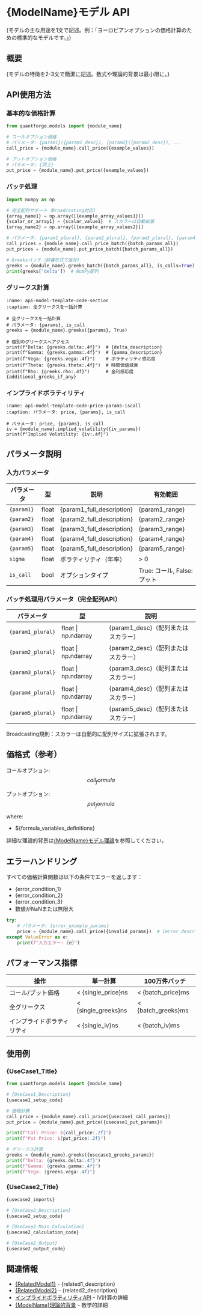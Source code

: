 # {ModelName}モデル API

{モデルの主な用途を1文で記述。例：「ヨーロピアンオプションの価格計算のための標準的なモデルです。」}

## 概要

{モデルの特徴を2-3文で簡潔に記述。数式や理論的背景は最小限に。}

## API使用方法

### 基本的な価格計算

```python
from quantforge.models import {module_name}

# コールオプション価格
# パラメータ: {param1}({param1_desc}), {param2}({param2_desc}), ...
call_price = {module_name}.call_price({example_values})

# プットオプション価格
# パラメータ: {同上}
put_price = {module_name}.put_price({example_values})
```

### バッチ処理

```python
import numpy as np

# 完全配列サポート（Broadcasting対応）
{array_name1} = np.array([{example_array_values1}])
{scalar_or_array1} = {scalar_value1}  # スカラーは自動拡張
{array_name2} = np.array([{example_array_values2}])

# パラメータ: {param1_plural}, {param2_plural}, {param3_plural}, {param4_plural}, {param5_plural}
call_prices = {module_name}.call_price_batch({batch_params_all})
put_prices = {module_name}.put_price_batch({batch_params_all})

# Greeksバッチ（辞書形式で返却）
greeks = {module_name}.greeks_batch({batch_params_all}, is_calls=True)
print(greeks['delta'])  # NumPy配列
```

### グリークス計算

```{code-block} python
:name: api-model-template-code-section
:caption: 全グリークスを一括計算

# 全グリークスを一括計算
# パラメータ: {params}, is_call
greeks = {module_name}.greeks({params}, True)

# 個別のグリークスへアクセス
print(f"Delta: {greeks.delta:.4f}")  # {delta_description}
print(f"Gamma: {greeks.gamma:.4f}")  # {gamma_description}
print(f"Vega: {greeks.vega:.4f}")    # ボラティリティ感応度
print(f"Theta: {greeks.theta:.4f}")  # 時間価値減衰
print(f"Rho: {greeks.rho:.4f}")      # 金利感応度
{additional_greeks_if_any}
```

### インプライドボラティリティ

```{code-block} python
:name: api-model-template-code-price-params-iscall
:caption: パラメータ: price, {params}, is_call

# パラメータ: price, {params}, is_call
iv = {module_name}.implied_volatility({iv_params})
print(f"Implied Volatility: {iv:.4f}")
```

## パラメータ説明

### 入力パラメータ

| パラメータ | 型 | 説明 | 有効範囲 |
|-----------|-----|------|----------|
| `{param1}` | float | {param1_full_description} | {param1_range} |
| `{param2}` | float | {param2_full_description} | {param2_range} |
| `{param3}` | float | {param3_full_description} | {param3_range} |
| `{param4}` | float | {param4_full_description} | {param4_range} |
| `{param5}` | float | {param5_full_description} | {param5_range} |
| `sigma` | float | ボラティリティ（年率） | > 0 |
| `is_call` | bool | オプションタイプ | True: コール, False: プット |

### バッチ処理用パラメータ（完全配列API）

| パラメータ | 型 | 説明 |
|-----------|-----|------|
| `{param1_plural}` | float \| np.ndarray | {param1_desc}（配列またはスカラー） |
| `{param2_plural}` | float \| np.ndarray | {param2_desc}（配列またはスカラー） |
| `{param3_plural}` | float \| np.ndarray | {param3_desc}（配列またはスカラー） |
| `{param4_plural}` | float \| np.ndarray | {param4_desc}（配列またはスカラー） |
| `{param5_plural}` | float \| np.ndarray | {param5_desc}（配列またはスカラー） |

Broadcasting規則：スカラーは自動的に配列サイズに拡張されます。

## 価格式（参考）

コールオプション:
$${call_formula}$$

プットオプション:
$${put_formula}$$

where:
- ${formula_variables_definitions}

詳細な理論的背景は[{ModelName}モデル理論](../../models/{model_file}.md)を参照してください。

## エラーハンドリング

すべての価格計算関数は以下の条件でエラーを返します：

- {error_condition_1}
- {error_condition_2}
- {error_condition_3}
- 数値がNaNまたは無限大

```python
try:
    # パラメータ: {error_example_params}
    price = {module_name}.call_price({invalid_params})  # {error_description}
except ValueError as e:
    print(f"入力エラー: {e}")
```

## パフォーマンス指標

| 操作 | 単一計算 | 100万件バッチ |
|------|----------|--------------|
| コール/プット価格 | < {single_price}ns | < {batch_price}ms |
| 全グリークス | < {single_greeks}ns | < {batch_greeks}ms |
| インプライドボラティリティ | < {single_iv}ns | < {batch_iv}ms |

## 使用例

### {UseCase1_Title}

```python
from quantforge.models import {module_name}

# {UseCase1_Description}
{usecase1_setup_code}

# 価格計算
call_price = {module_name}.call_price({usecase1_call_params})
put_price = {module_name}.put_price({usecase1_put_params})

print(f"Call Price: ${call_price:.2f}")
print(f"Put Price: ${put_price:.2f}")

# グリークス計算
greeks = {module_name}.greeks({usecase1_greeks_params})
print(f"Delta: {greeks.delta:.4f}")
print(f"Gamma: {greeks.gamma:.4f}")
print(f"Vega: {greeks.vega:.4f}")
```

### {UseCase2_Title}

```python
{usecase2_imports}

# {UseCase2_Description}
{usecase2_setup_code}

# {UseCase2_Main_Calculation}
{usecase2_calculation_code}

# {UseCase2_Output}
{usecase2_output_code}
```

## 関連情報

- [{RelatedModel1}]({related1_link}) - {related1_description}
- [{RelatedModel2}]({related2_link}) - {related2_description}
- [インプライドボラティリティAPI](implied_vol.md) - IV計算の詳細
- [{ModelName}理論的背景](../../models/{model_file}.md) - 数学的詳細